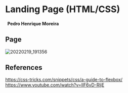 # Landing Page (HTML/CSS)

####  &nbsp; Pedro Henrique Moreira

## Page

![20220219_191356](https://user-images.githubusercontent.com/26661663/154820832-732fc8a8-b87b-4978-a49f-4b007088829b.jpg)

## References

https://css-tricks.com/snippets/css/a-guide-to-flexbox/
https://www.youtube.com/watch?v=llF6vD-RljE
